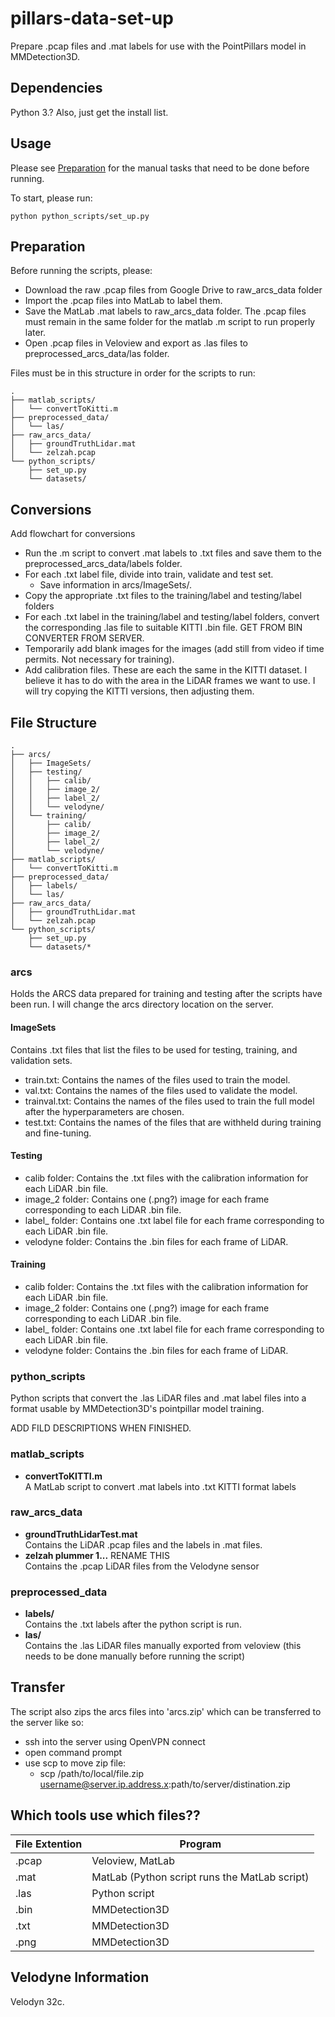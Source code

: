 # pillars-data-set-up #

Prepare .pcap files and .mat labels for use with the PointPillars model in MMDetection3D.

## Dependencies ##

Python 3.?
Also, just get the install list.

## Usage ##

Please see [Preparation](#preparation) for the manual tasks that need to be done before running.

To start, please run:
```commandline
python python_scripts/set_up.py
```

## Preparation ##

Before running the scripts, please:
- Download the raw .pcap files from Google Drive to raw_arcs_data folder
- Import the .pcap files into MatLab to label them.
- Save the MatLab .mat labels to raw_arcs_data folder. The .pcap files must remain in the same
  folder for the matlab .m script to run properly later.
- Open .pcap files in Veloview and export as .las files to preprocessed_arcs_data/las folder.

Files must be in this structure in order for the scripts to run:
```
.
├── matlab_scripts/
│   └── convertToKitti.m
├── preprocessed_data/
│   └── las/
├── raw_arcs_data/
│   ├── groundTruthLidar.mat
│   └── zelzah.pcap
└── python_scripts/
    ├── set_up.py
    └── datasets/
```

## Conversions ##

Add flowchart for conversions

- Run the .m script to convert .mat labels to .txt files and save them to the 
  preprocessed_arcs_data/labels folder.
- For each .txt label file, divide into train, validate and test set.
  - Save information in arcs/ImageSets/.
- Copy the appropriate .txt files to the training/label and testing/label folders
- For each .txt label in the training/label and testing/label folders, convert the 
  corresponding .las file to suitable KITTI .bin file. GET FROM BIN CONVERTER FROM SERVER.
- Temporarily add blank images for the images (add still from video if time permits. Not
  necessary for training).
- Add calibration files. These are each the same in the KITTI dataset. I believe it has to
  do with the area in the LiDAR frames we want to use. I will try copying the KITTI versions,
  then adjusting them.

## File Structure ##

```
.
├── arcs/
│   ├── ImageSets/
│   ├── testing/
│   │   ├── calib/
│   │   ├── image_2/
│   │   ├── label_2/
│   │   └── velodyne/
│   └── training/
│       ├── calib/
│       ├── image_2/
│       ├── label_2/
│       └── velodyne/
├── matlab_scripts/
│   └── convertToKitti.m
├── preprocessed_data/
│   ├── labels/
│   └── las/
├── raw_arcs_data/
│   ├── groundTruthLidar.mat
│   └── zelzah.pcap
└── python_scripts/
    ├── set_up.py
    └── datasets/*
```

### arcs ###

Holds the ARCS data prepared for training and testing after the scripts have been run.
I will change the arcs directory location on the server.

#### ImageSets ####

Contains .txt files that list the files to be used for testing, training, and validation sets.
- train.txt: Contains the names of the files used to train the model.
- val.txt: Contains the names of the files used to validate the model.
- trainval.txt: Contains the names of the files used to train the full model after the
  hyperparameters are chosen.
- test.txt: Contains the names of the files that are withheld during training and fine-tuning.

#### Testing ####

- calib folder: Contains the .txt files with the calibration information for each LiDAR .bin file.
- image_2 folder: Contains one (.png?) image for each frame corresponding to each LiDAR .bin file.
- label_ folder: Contains one .txt label file for each frame corresponding to each LiDAR .bin file.
- velodyne folder: Contains the .bin files for each frame of LiDAR.

#### Training ####

- calib folder: Contains the .txt files with the calibration information for each LiDAR .bin file.
- image_2 folder: Contains one (.png?) image for each frame corresponding to each LiDAR .bin file.
- label_ folder: Contains one .txt label file for each frame corresponding to each LiDAR .bin file.
- velodyne folder: Contains the .bin files for each frame of LiDAR.

### python_scripts ###

Python scripts that convert the .las LiDAR files and .mat label files into a format usable
by MMDetection3D's pointpillar model training.

ADD FILD DESCRIPTIONS WHEN FINISHED.

### matlab_scripts ###

- **convertToKITTI.m** <br>
    A MatLab script to convert .mat labels into .txt KITTI format labels

### raw_arcs_data ###

- **groundTruthLidarTest.mat** <br>
Contains the LiDAR .pcap files and the labels in .mat files.
- **zelzah plummer 1...** RENAME THIS <br>
Contains the .pcap LiDAR files from the Velodyne sensor

### preprocessed_data ###

- **labels/** <br>
Contains the .txt labels after the python script is run.
- **las/** <br>
Contains the .las LiDAR files manually exported from veloview (this needs to be done 
manually before running the script)

## Transfer ##
The script also zips the arcs files into 'arcs.zip' which can be transferred to the server like so:
- ssh into the server using OpenVPN connect
- open command prompt
- use scp to move zip file:
  - scp /path/to/local/file.zip username@server.ip.address.x:path/to/server/distination.zip

## Which tools use which files?? ##

| File Extention | Program                                            |
|----------------|----------------------------------------------------|
| .pcap          | Veloview, MatLab <br>                              |
| .mat           | MatLab (Python script runs the MatLab script) <br> |
| .las           | Python script <br>                                 |
| .bin           | MMDetection3D                                      |
| .txt           | MMDetection3D                                      |
| .png           | MMDetection3D                                      |

## Velodyne Information ##
Velodyn 32c.




